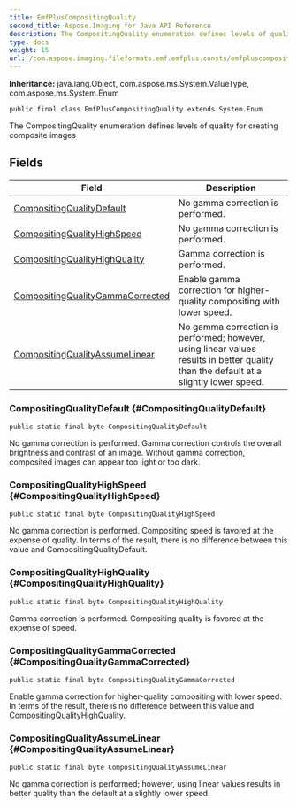 ```yaml
---
title: EmfPlusCompositingQuality
second_title: Aspose.Imaging for Java API Reference
description: The CompositingQuality enumeration defines levels of quality for creating composite images
type: docs
weight: 15
url: /com.aspose.imaging.fileformats.emf.emfplus.consts/emfpluscompositingquality/
---
```

**Inheritance:**
java.lang.Object, com.aspose.ms.System.ValueType, com.aspose.ms.System.Enum
```
public final class EmfPlusCompositingQuality extends System.Enum
```

The CompositingQuality enumeration defines levels of quality for creating composite images
## Fields

| Field | Description |
| --- | --- |
| [CompositingQualityDefault](#CompositingQualityDefault) | No gamma correction is performed. |
| [CompositingQualityHighSpeed](#CompositingQualityHighSpeed) | No gamma correction is performed. |
| [CompositingQualityHighQuality](#CompositingQualityHighQuality) | Gamma correction is performed. |
| [CompositingQualityGammaCorrected](#CompositingQualityGammaCorrected) | Enable gamma correction for higher-quality compositing with lower speed. |
| [CompositingQualityAssumeLinear](#CompositingQualityAssumeLinear) | No gamma correction is performed; however, using linear values results in better quality than the default at a slightly lower speed. |
### CompositingQualityDefault {#CompositingQualityDefault}
```
public static final byte CompositingQualityDefault
```


No gamma correction is performed. Gamma correction controls the overall brightness and contrast of an image. Without gamma correction, composited images can appear too light or too dark.

### CompositingQualityHighSpeed {#CompositingQualityHighSpeed}
```
public static final byte CompositingQualityHighSpeed
```


No gamma correction is performed. Compositing speed is favored at the expense of quality. In terms of the result, there is no difference between this value and CompositingQualityDefault.

### CompositingQualityHighQuality {#CompositingQualityHighQuality}
```
public static final byte CompositingQualityHighQuality
```


Gamma correction is performed. Compositing quality is favored at the expense of speed.

### CompositingQualityGammaCorrected {#CompositingQualityGammaCorrected}
```
public static final byte CompositingQualityGammaCorrected
```


Enable gamma correction for higher-quality compositing with lower speed. In terms of the result, there is no difference between this value and CompositingQualityHighQuality.

### CompositingQualityAssumeLinear {#CompositingQualityAssumeLinear}
```
public static final byte CompositingQualityAssumeLinear
```


No gamma correction is performed; however, using linear values results in better quality than the default at a slightly lower speed.

